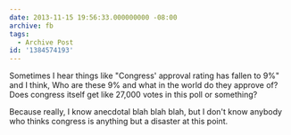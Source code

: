 ```yaml
---
date: 2013-11-15 19:56:33.000000000 -08:00
archive: fb
tags: 
  - Archive Post
id: '1384574193'
---
```


Sometimes I hear things like "Congress' approval rating has fallen to 9%" and I think, Who are these 9% and what in the world do they approve of? Does congress itself get like 27,000 votes in this poll or something?

Because really, I know anecdotal blah blah blah, but I don't know anybody who thinks congress is anything but a disaster at this point.
